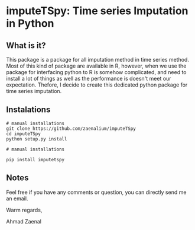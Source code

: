 # imputeTSpy: Time series Imputation in Python

## What is it?

This package is a package for all imputation method in time series method. Most of this kind of package are available in R, however, when we use the package for interfacing python to R is somehow complicated, and need to install a lot of things as well as the performance is doesn't meet our expectation. Thefore, I decide to create this dedicated python package for time series imputation.


## Instalations

```
# manual installations
git clone https://github.com/zaenalium/imputeTSpy
cd imputeTSpy
python setup.py install
```

```
# manual installations

pip install imputetspy

```
## Notes

Feel free if you have any comments or question, you can directly send me an email.


Warm regards,

Ahmad Zaenal
